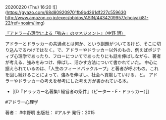 20200220 (Thu) 16:20
![](https://gyazo.com/68d809209701fb9bd261df227c559630 http://www.amazon.co.jp/exec/obidos/ASIN/4434209957/choiyaki81-22/ref=nosim/.img)

[『アドラー心理学による「強み」のマネジメント』（中野 明）](http://www.amazon.co.jp/exec/obidos/ASIN/4434209957/choiyaki81-22/ref=nosim/)

アドラーとドラッカーの共通点とは何か、という副題がついてるけど、そこに切り込んでるわけではなく。で、アドラーやドラッカー以外のもの、例えばポジティブ心理学であったり、フローについてであったりにも話を伸ばしながら、著者が考える、強みをみつけ、伸ばし、活かす方法について書かれていた。
中心に据えられているのは、「人生のフィードバックループ」と著者が呼ぶもの。これを回し続けることによって、強みを伸ばし、社会へ貢献していける、と。
アドラーやドラッカーの考えを参考にした考え方が書かれている本。

- [[D『ドラッカー名著集1 経営者の条件』（ピーター・F・ドラッカー）]]

#アドラー心理学

著者： #中野明
出版社： #アルテ
発行：2015


